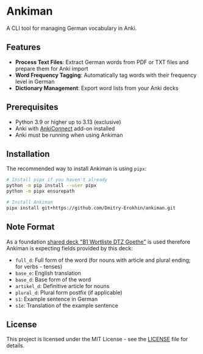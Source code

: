 # Ankiman

A CLI tool for managing German vocabulary in Anki.

## Features

- **Process Text Files**: Extract German words from PDF or TXT files and prepare them for Anki import
- **Word Frequency Tagging**: Automatically tag words with their frequency level in German
- **Dictionary Management**: Export word lists from your Anki decks


## Prerequisites

- Python 3.9 or higher up to 3.13 (exclusive)
- Anki with [AnkiConnect](https://ankiweb.net/shared/info/2055492159) add-on installed
- Anki must be running when using Ankiman


## Installation

The recommended way to install Ankiman is using `pipx`:

```bash
# Install pipx if you haven't already
python -m pip install --user pipx
python -m pipx ensurepath

# Install Ankiman
pipx install git+https://github.com/Dmitry-Erokhin/ankiman.git
```

## Note Format

As a foundation [shared deck "B1 Wortliste DTZ Goethe"](https://ankiweb.net/shared/info/1586166030) is used therefore Ankiman is expecting fields provided by this deck:

- `full_d`: Full form of the word (for nouns with article and plural ending; for verbs - tenses)
- `base_e`: English translation
- `base_d`: Base form of the word
- `artikel_d`: Definitive article for nouns
- `plural_d`: Plural form postfix (if applicable)
- `s1`: Example sentence in German
- `s1e`: Translation of the example sentence

## License

This project is licensed under the MIT License - see the [LICENSE](LICENSE) file for details.